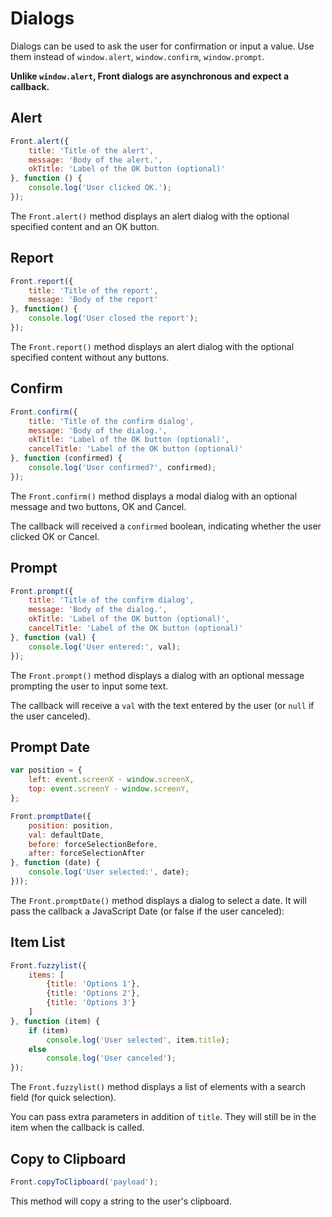 # Dialogs
Dialogs can be used to ask the user for confirmation or input a value. Use them instead of `window.alert`, `window.confirm`, `window.prompt`.

**Unlike `window.alert`, Front dialogs are asynchronous and expect a callback.**

## Alert

```javascript
Front.alert({
    title: 'Title of the alert',
    message: 'Body of the alert.',
    okTitle: 'Label of the OK button (optional)'
}, function () {
    console.log('User clicked OK.');
});
```

The `Front.alert()` method displays an alert dialog with the optional specified content and an OK button.

## Report

```javascript
Front.report({
    title: 'Title of the report',
    message: 'Body of the report'
}, function() {
    console.log('User closed the report');
});
```

The `Front.report()` method displays an alert dialog with the optional specified content without any buttons.

## Confirm

```javascript
Front.confirm({
    title: 'Title of the confirm dialog',
    message: 'Body of the dialog.',
    okTitle: 'Label of the OK button (optional)',
    cancelTitle: 'Label of the OK button (optional)'
}, function (confirmed) {
    console.log('User confirmed?', confirmed);
});
```

The `Front.confirm()` method displays a modal dialog with an optional message and two buttons, OK and Cancel.

The callback will received a `confirmed` boolean, indicating whether the user clicked OK or Cancel.

## Prompt

```javascript
Front.prompt({
    title: 'Title of the confirm dialog',
    message: 'Body of the dialog.',
    okTitle: 'Label of the OK button (optional)',
    cancelTitle: 'Label of the OK button (optional)'
}, function (val) {
    console.log('User entered:', val);
});
```

The `Front.prompt()` method displays a dialog with an optional message prompting the user to input some text.

The callback will receive a `val` with the text entered by the user (or `null` if the user canceled).

## Prompt Date

```javascript
var position = {
    left: event.screenX - window.screenX,
    top: event.screenY - window.screenY,
};

Front.promptDate({
    position: position,
    val: defaultDate,
    before: forceSelectionBefore,
    after: forceSelectionAfter
}, function (date) {
    console.log('User selected:', date);
}));
```

The `Front.promptDate()` method displays a dialog to select a date. It will pass the callback a JavaScript Date (or false if the user canceled):

## Item List

```javascript
Front.fuzzylist({
    items: [
        {title: 'Options 1'},
        {title: 'Options 2'},
        {title: 'Options 3'}
    ]
}, function (item) {
    if (item)
        console.log('User selected', item.title);
    else
        console.log('User canceled');
});
```

The `Front.fuzzylist()` method displays a list of elements with a search field (for quick selection).

You can pass extra parameters in addition of `title`. They will still be in the item when the callback is called.

## Copy to Clipboard

```javascript
Front.copyToClipboard('payload');
```

This method will copy a string to the user's clipboard.
